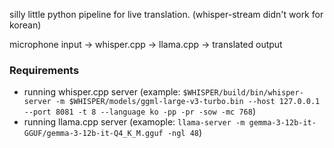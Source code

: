 silly little python pipeline for live translation. (whisper-stream didn't work for korean)

microphone input -> whisper.cpp -> llama.cpp -> translated output

### Requirements

* running whisper.cpp server (example: `$WHISPER/build/bin/whisper-server -m $WHISPER/models/ggml-large-v3-turbo.bin --host 127.0.0.1 --port 8081 -t 8 --language ko -pp -pr -sow -mc 768`)
* running llama.cpp server (examople: `llama-server -m gemma-3-12b-it-GGUF/gemma-3-12b-it-Q4_K_M.gguf -ngl 48`)
